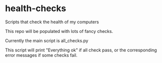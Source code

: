 # health-checks


Scripts that check the health of my computers

This repo will be populated with lots of fancy checks.

Currently the main script is all_checks.py

This script will print "Everything ok" if all check pass,
or the corresponding error messages if some checks fail.
